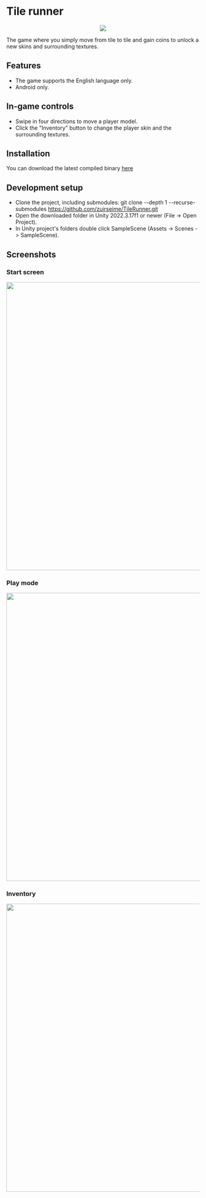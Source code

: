 # Tile runner
<p align="center">
  <img src="https://github.com/user-attachments/assets/4d78af09-772c-46cb-b255-566c10c511fb" />
</p>

The game where you simply move from tile to tile and gain coins to unlock a new skins and surrounding textures.

## Features
- The game supports the English language only.
- Android only.

## In-game controls
- Swipe in four directions to move a player model.
- Click the "Inventory" button to change the player skin and the surrounding textures.

## Installation
You can download the latest compiled binary [here](https://github.com/zuirseime/TileRunner/releases/download/v0.1/TileRunner.apk)

## Development setup
- Clone the project, including submodules: git clone --depth 1 --recurse-submodules https://github.com/zuirseime/TileRunner.git
- Open the downloaded folder in Unity 2022.3.17f1 or newer (File -> Open Project).
- In Unity project's folders double click SampleScene (Assets -> Scenes -> SampleScene).

## Screenshots
### Start screen
<img src="https://github.com/user-attachments/assets/e2626c7e-8d46-460c-90ea-f3cb4d67b4aa" height=750 />

### Play mode
<img src="https://github.com/user-attachments/assets/b4877862-038f-4748-8a04-5915d8cf1d22" height=750 />

### Inventory
<img src="https://github.com/user-attachments/assets/a1ba0d54-b80c-4880-9cfc-d80336f42bdd" height=750 />


